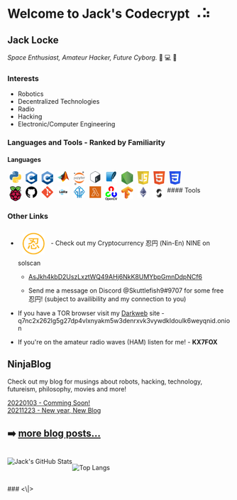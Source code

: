 # Welcome to Jack's Codecrypt ⠠⠵
## Jack Locke
*Space Enthusiast, Amateur Hacker, Future Cyborg.* 🚀 💻 🤖 

### Interests
- Robotics
- Decentralized Technologies
- Radio
- Hacking
- Electronic/Computer Engineering 

### Languages and Tools - Ranked by Familiarity 
#### Languages
<img align="left" alt="Python" width="26px" src="https://raw.githubusercontent.com/ninjajoe9/ninjajoe9/main/logos/Python.png" style="vertical-align:middle;margin:0px 5px" />  
<img align="left" alt="C" width="26px" src="https://raw.githubusercontent.com/ninjajoe9/ninjajoe9/main/logos/c.png" style="vertical-align:middle;margin:0px 5px" />  
<img align="left" alt="C++" width="26px" src="https://raw.githubusercontent.com/ninjajoe9/ninjajoe9/main/logos/cpp.png" style="vertical-align:middle;margin:0px 5px" />   
<img align="left" alt="MATLAB" width="26px" src="https://raw.githubusercontent.com/ninjajoe9/ninjajoe9/main/logos/matlab.png" style="vertical-align:middle;margin:0px 5px" />
<img align="left" alt="Jupyter Notebooks" width="26px" src="https://raw.githubusercontent.com/ninjajoe9/ninjajoe9/main/logos/jupyter.svg.png" style="vertical-align:middle;margin:0px 5px" />
<img align="left" alt="bash scripting" width="26px" src="https://raw.githubusercontent.com/ninjajoe9/ninjajoe9/main/logos/bash.png" style="vertical-align:middle;margin:0px 5px" /> 
<img align="left" alt="SQLite" width="26px" src="https://raw.githubusercontent.com/ninjajoe9/ninjajoe9/main/logos/sqlite.png" style="vertical-align:middle;margin:0px 5px" /> 
<img align="left" alt="Node.js" width="26px" src="https://raw.githubusercontent.com/ninjajoe9/ninjajoe9/main/logos/node.png" style="vertical-align:middle;margin:0px 5px" />  
<img align="left" alt="javascript" width="26px" src="https://raw.githubusercontent.com/ninjajoe9/ninjajoe9/main/logos/js.png" style="vertical-align:middle;margin:0px 5px" />
<img align="left" alt="html" width="26px" src="https://raw.githubusercontent.com/ninjajoe9/ninjajoe9/main/logos/html.png" style="vertical-align:middle;margin:0px 5px" />
<img align="left" alt="css" width="26px" src="https://raw.githubusercontent.com/ninjajoe9/ninjajoe9/main/logos/css.png" style="vertical-align:middle;margin:0px 5px" /> 
<br>
<br>
#### Tools 
<img align="left" alt="Raspberry Pi" width="26px" src="https://raw.githubusercontent.com/ninjajoe9/ninjajoe9/main/logos/RPi-Logo-Reg-SCREEN.png" style="vertical-align:middle;margin:0px 5px" />
<img align="left" alt="github" width="26px" src="https://raw.githubusercontent.com/ninjajoe9/ninjajoe9/main/logos/github.png" style="vertical-align:middle;margin:0px 5px" /> 
<img align="left" alt="git" width="26px" src="https://raw.githubusercontent.com/ninjajoe9/ninjajoe9/main/logos/git.png" style="vertical-align:middle;margin:0px 5px" /> 
<img align="left" alt="LoRa Radio" width="26px" src="https://raw.githubusercontent.com/ninjajoe9/ninjajoe9/main/logos/lora.png" style="vertical-align:middle;margin:0px 5px" /> 
<img align="left" alt="AWS IOT" width="26px" src="https://raw.githubusercontent.com/ninjajoe9/ninjajoe9/main/logos/awsiot.png" style="vertical-align:middle;margin:0px 5px"/>
<img align="left" alt="AWS Lambda" width="26px" src="https://raw.githubusercontent.com/ninjajoe9/ninjajoe9/main/logos/lambda.png" style="vertical-align:middle;margin:0px 5px" />  
<img align="left" alt="OpenCV" width="26px" src="https://raw.githubusercontent.com/ninjajoe9/ninjajoe9/main/logos/opencv.svg.png" style="vertical-align:middle;margin:0px 5px" />  
<img align="left" alt="TensorFlow" width="26px" src="https://raw.githubusercontent.com/ninjajoe9/ninjajoe9/main/logos/Tensorflow_logo.svg.png" style="vertical-align:middle;margin:0px 5px" />  
<img align="left" alt="Etherum" width="26px" src="https://raw.githubusercontent.com/ninjajoe9/ninjajoe9/main/logos/ethereum.png" style="vertical-align:middle;margin:0px 5px" />  
<img align="left" alt="Solidity" width="30px" src="https://raw.githubusercontent.com/ninjajoe9/ninjajoe9/main/logos/solidity.svg" style="vertical-align:middle;margin:0px 3px" />  


<br />
<br />

### Other Links
* <img src="https://raw.githubusercontent.com/ninjajoe9/crypto/main/logo.png" alt="Nin-En Logo" width="50" style="vertical-align:middle;margin:10px 10px"/> 
    - Check out my Cryptocurrency 忍円 (Nin-En) NINE on solscan

    - [AsJkh4kbD2UszLxztWQ49AHj6NkK8UMYbpGmnDdpNCf6](https://solscan.io/token/AsJkh4kbD2UszLxztWQ49AHj6NkK8UMYbpGmnDdpNCf6)

    - Send me a message on Discord @Skuttlefish9#9707 for some free 忍円! 
(subject to availibility and my connection to you)

* If you have a TOR browser visit my [Darkweb](q7nc2x262lg5g27dp4vlxnyakm5w3denrxvk3vywdkldoulk6weyqnid.onion) site - q7nc2x262lg5g27dp4vlxnyakm5w3denrxvk3vywdkldoulk6weyqnid.onion

* If you're on the amateur radio waves (HAM) listen for me! - **KX7FOX**

## NinjaBlog

Check out my blog for musings about robots, hacking, technology, futureism, philosophy, movies and more!

[20220103 - Comming Soon!](https://ninjajoe9.github.io/2022/01/03/comming-soon.html) 
<br />
[20211223 - New year, New Blog](https://ninjajoe9.github.io/2021/12/23/new-year-new-blog.html)

➡️ [more blog posts...](https://ninjajoe9.github.io/)
---
<br>

<img align="left" alt="Jack's GitHub Stats" src="https://github-readme-stats.vercel.app/api?username=ninjajoe9&show_icons=true&theme=dark" />

![Top Langs](https://github-readme-stats.vercel.app/api/top-langs/?username=ninjajoe9&theme=dark&hide=java)

<br>
### <\|>
